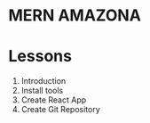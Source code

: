 # MERN AMAZONA 

# Lessons
1. Introduction 
2. Install tools
3. Create React App
4. Create Git Repository
